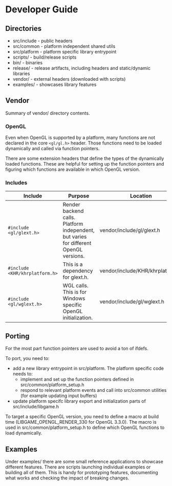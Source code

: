 # Developer Guide

## Directories

- src/include - public headers
- src/common - platform independent shared utils
- src/platform - platform specific library entrypoint
- scripts/ - build/release scripts
- bin/ - binaries
- release/ - release artifacts, including headers and static/dynamic libraries
- vendor/ - external headers (downloaded with scripts)
- examples/ - showcases library features

## Vendor

Summary of vendor/ directory contents.

### OpenGL

Even when OpenGL is supported by a platform, many functions are not declared in the core `<gl/gl.h>` header.
Those functions need to be loaded dynamically and called via function pointers.

There are some extension headers that define the types of the dynamically loaded functions. These are helpful for setting up the function pointers and figuring which functions are available in which OpenGL version.

### Includes

| Include | Purpose | Location | Source |
| ------- | ------- | -------- | ------ |
| `#include <gl/glext.h>` | Render backend calls. Platform independent, but varies for different OpenGL versions.| vendor/include/gl/glext.h | [OpenGL registry](https://github.com/KhronosGroup/OpenGL-Registry/blob/main/api/GL/glext.h) |
| `#include <KHR/khrplatform.h>` | This is a dependency for glext.h.  | vendor/include/KHR/khrplatform.h | [Khronos registry](https://registry.khronos.org/EGL/api/KHR/khrplatform.h) |
| `#include <gl/wglext.h>` | WGL calls. This is for Windows specific OpenGL initialization.  | vendor/include/gl/wglext.h | [OpenGL registry](https://github.com/KhronosGroup/OpenGL-Registry/blob/main/api/GL/wglext.h) |

## Porting

For the most part function pointers are used to avoid a ton of ifdefs.

To port, you need to:
- add a new library entrypoint in src/platform. The platform specific code needs to:
    - implement and set up the function pointers defined in src/common/platform_setup.h
    - respond to relevant platform events and call into src/common utilities (for example updating input buffers)
- update platform specifc library export and initialization parts of src/include/libgame.h

To target a specific OpenGL version, you need to define a macro at build time (LIBGAME_OPENGL_RENDER_330 for OpenGL 3.3.0). The macro is used in src/common/platform_setup.h to define which OpenGL functions to load dynamically.

## Examples

Under examples/ there are some small reference applications to showcase different features. There are scripts launching individual examples or building all of them. This is handy for prototyping features, documenting what works and checking the impact of breaking changes.
